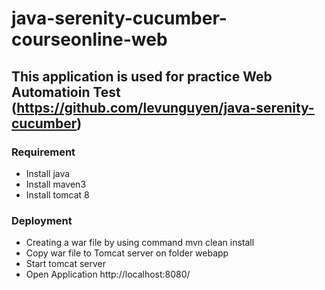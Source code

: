 # java-serenity-cucumber-courseonline-web
## This application is used for practice Web Automatioin Test (https://github.com/levunguyen/java-serenity-cucumber)

### Requirement
* Install java
* Install maven3
* Install tomcat 8
### Deployment
* Creating a war file by using command mvn clean install
* Copy war file to Tomcat server on folder webapp
* Start tomcat server
* Open Application http://localhost:8080/

